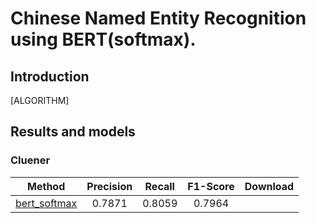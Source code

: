 # Chinese Named Entity Recognition using BERT(softmax).

## Introduction

[ALGORITHM]



## Results and models

### Cluener

|                                 Method                                 |     Precision      |     Recall     |  F1-Score |                                                                                            Download                                                                                            |
| :--------------------------------------------------------------------: | :--------------:  | :--------------: | :------------: | :--------------------------------------------------------------------------------------------------------------------------------------------------------------------------------------------: |
|   [bert_softmax](/configs/ner/bert_softmax/bert_softmax_cluener.py)    | 0.7871 |  0.8059 |  0.7964      |
